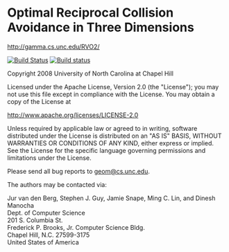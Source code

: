 Optimal Reciprocal Collision Avoidance in Three Dimensions
==========================================================

<http://gamma.cs.unc.edu/RVO2/>

[![Build Status](https://travis-ci.org/snape/RVO2-3D.png?branch=master)](https://travis-ci.org/snape/RVO2-3D)
[![Build status](https://ci.appveyor.com/api/projects/status/ov8ec3igv588wpx7/branch/master?svg=true)](https://ci.appveyor.com/project/snape/rvo2-3d)

Copyright 2008 University of North Carolina at Chapel Hill

Licensed under the Apache License, Version 2.0 (the "License");
you may not use this file except in compliance with the License.
You may obtain a copy of the License at

<http://www.apache.org/licenses/LICENSE-2.0>

Unless required by applicable law or agreed to in writing, software
distributed under the License is distributed on an "AS IS" BASIS,
WITHOUT WARRANTIES OR CONDITIONS OF ANY KIND, either express or implied.
See the License for the specific language governing permissions and
limitations under the License.

Please send all bug reports to [geom@cs.unc.edu](mailto:geom@cs.unc.edu).

The authors may be contacted via:

Jur van den Berg, Stephen J. Guy, Jamie Snape, Ming C. Lin, and Dinesh Manocha  
Dept. of Computer Science  
201 S. Columbia St.  
Frederick P. Brooks, Jr. Computer Science Bldg.  
Chapel Hill, N.C. 27599-3175  
United States of America
